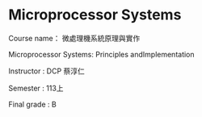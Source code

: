 # Microprocessor Systems
Course name：
微處理機系統原理與實作

Microprocessor Systems: Principles andImplementation

Instructor : DCP 蔡淳仁

Semester : 113上

Final grade : B
